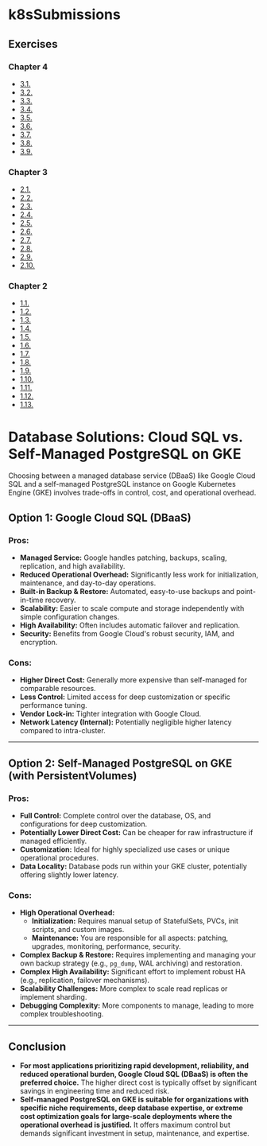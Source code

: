 # k8sSubmissions

## Exercises

### Chapter 4

- [3.1.](https://github.com/mhonganm/k8sSubmissions/releases/tag/3.1)
- [3.2.](https://github.com/mhonganm/k8sSubmissions/releases/tag/3.2)
- [3.3.](https://github.com/mhonganm/k8sSubmissions/releases/tag/3.3)
- [3.4.](https://github.com/mhonganm/k8sSubmissions/releases/tag/3.4)
- [3.5.](https://github.com/mhonganm/k8sSubmissions/releases/tag/3.5)
- [3.6.](https://github.com/mhonganm/k8sSubmissions/releases/tag/3.6)
- [3.7.](https://github.com/mhonganm/k8sSubmissions/releases/tag/3.7)
- [3.8.](https://github.com/mhonganm/k8sSubmissions/releases/tag/3.8)
- [3.9.](https://github.com/mhonganm/k8sSubmissions/releases/tag/3.9)

### Chapter 3

- [2.1.](https://github.com/mhonganm/k8sSubmissions/releases/tag/2.1)
- [2.2.](https://github.com/mhonganm/k8sSubmissions/releases/tag/2.2)
- [2.3.](https://github.com/mhonganm/k8sSubmissions/releases/tag/2.3)
- [2.4.](https://github.com/mhonganm/k8sSubmissions/releases/tag/2.4)
- [2.5.](https://github.com/mhonganm/k8sSubmissions/releases/tag/2.5)
- [2.6.](https://github.com/mhonganm/k8sSubmissions/releases/tag/2.6)
- [2.7.](https://github.com/mhonganm/k8sSubmissions/releases/tag/2.7)
- [2.8.](https://github.com/mhonganm/k8sSubmissions/releases/tag/2.8)
- [2.9.](https://github.com/mhonganm/k8sSubmissions/releases/tag/2.9)
- [2.10.](https://github.com/mhonganm/k8sSubmissions/releases/tag/2.10)

### Chapter 2

- [1.1.](https://github.com/mhonganm/k8sSubmissions/releases/tag/1.1)
- [1.2.](https://github.com/mhonganm/k8sSubmissions/releases/tag/1.2)
- [1.3.](https://github.com/mhonganm/k8sSubmissions/releases/tag/1.3)
- [1.4.](https://github.com/mhonganm/k8sSubmissions/releases/tag/1.4)
- [1.5.](https://github.com/mhonganm/k8sSubmissions/releases/tag/1.5)
- [1.6.](https://github.com/mhonganm/k8sSubmissions/releases/tag/1.6)
- [1.7.](https://github.com/mhonganm/k8sSubmissions/releases/tag/1.7)
- [1.8.](https://github.com/mhonganm/k8sSubmissions/releases/tag/1.8)
- [1.9.](https://github.com/mhonganm/k8sSubmissions/releases/tag/1.9)
- [1.10.](https://github.com/mhonganm/k8sSubmissions/releases/tag/1.10)
- [1.11.](https://github.com/mhonganm/k8sSubmissions/releases/tag/1.11)
- [1.12.](https://github.com/mhonganm/k8sSubmissions/releases/tag/1.12)
- [1.13.](https://github.com/mhonganm/k8sSubmissions/releases/tag/1.13)


# Database Solutions: Cloud SQL vs. Self-Managed PostgreSQL on GKE

Choosing between a managed database service (DBaaS) like Google Cloud SQL and a self-managed PostgreSQL instance on Google Kubernetes Engine (GKE) involves trade-offs in control, cost, and operational overhead.

## Option 1: Google Cloud SQL (DBaaS)

### Pros:
* **Managed Service:** Google handles patching, backups, scaling, replication, and high availability.
* **Reduced Operational Overhead:** Significantly less work for initialization, maintenance, and day-to-day operations.
* **Built-in Backup & Restore:** Automated, easy-to-use backups and point-in-time recovery.
* **Scalability:** Easier to scale compute and storage independently with simple configuration changes.
* **High Availability:** Often includes automatic failover and replication.
* **Security:** Benefits from Google Cloud's robust security, IAM, and encryption.

### Cons:
* **Higher Direct Cost:** Generally more expensive than self-managed for comparable resources.
* **Less Control:** Limited access for deep customization or specific performance tuning.
* **Vendor Lock-in:** Tighter integration with Google Cloud.
* **Network Latency (Internal):** Potentially negligible higher latency compared to intra-cluster.

---

## Option 2: Self-Managed PostgreSQL on GKE (with PersistentVolumes)

### Pros:
* **Full Control:** Complete control over the database, OS, and configurations for deep customization.
* **Potentially Lower Direct Cost:** Can be cheaper for raw infrastructure if managed efficiently.
* **Customization:** Ideal for highly specialized use cases or unique operational procedures.
* **Data Locality:** Database pods run within your GKE cluster, potentially offering slightly lower latency.

### Cons:
* **High Operational Overhead:**
    * **Initialization:** Requires manual setup of StatefulSets, PVCs, init scripts, and custom images.
    * **Maintenance:** You are responsible for all aspects: patching, upgrades, monitoring, performance, security.
* **Complex Backup & Restore:** Requires implementing and managing your own backup strategy (e.g., `pg_dump`, WAL archiving) and restoration.
* **Complex High Availability:** Significant effort to implement robust HA (e.g., replication, failover mechanisms).
* **Scalability Challenges:** More complex to scale read replicas or implement sharding.
* **Debugging Complexity:** More components to manage, leading to more complex troubleshooting.

---

## Conclusion

* **For most applications prioritizing rapid development, reliability, and reduced operational burden, Google Cloud SQL (DBaaS) is often the preferred choice.** The higher direct cost is typically offset by significant savings in engineering time and reduced risk.
* **Self-managed PostgreSQL on GKE is suitable for organizations with specific niche requirements, deep database expertise, or extreme cost optimization goals for large-scale deployments where the operational overhead is justified.** It offers maximum control but demands significant investment in setup, maintenance, and expertise.

